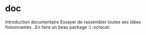 # doc
Introduction documentaire
Essayer de rassembler toutes ses idées foisonnantes...En faire un beau package :) :octocat:
